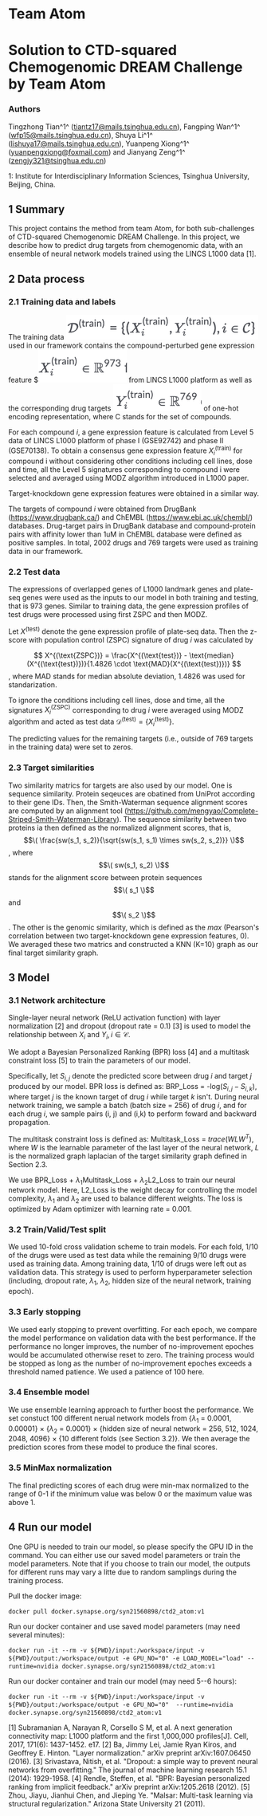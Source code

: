 # Team Atom

# Solution to CTD-squared Chemogenomic DREAM Challenge by Team Atom

### Authors
Tingzhong Tian^1^  (tiantz17@mails.tsinghua.edu.cn), Fangping Wan^1^ (wfp15@mails.tsinghua.edu.cn), Shuya Li^1^ (lishuya17@mails.tsinghua.edu.cn), Yuanpeng Xiong^1^ (yuanpengxiong@foxmail.com) and Jianyang Zeng^1^ (zengjy321@tsinghua.edu.cn)

1: Institute for Interdisciplinary Information Sciences, Tsinghua University, Beijing, China.

## 1 Summary

This project contains the method from team Atom, for both sub-challenges of CTD-squared Chemogenomic DREAM Challenge. In this project, we describe how to predict drug targets from chemogenomic data, with an ensemble of neural network models trained using the LINCS L1000 data [1].

## 2 Data process


### 2.1 Training data and labels

The training data ![](atom1.png) used in our framework contains the compound-perturbed gene expression feature $![](atom2.png) from LINCS L1000 platform as well as the corresponding drug targets ![](atom3.png) of one-hot encoding representation, where C stands for the set of compounds.

For each compound $i$, a gene expression feature is calculated from Level 5 data of LINCS L1000 platform of phase I (GSE92742) and phase II (GSE70138).
To obtain a consensus gene expression feature $X_i^{(\text{train})}$ for compound i without considering other conditions including cell lines, dose and time, all the Level 5 signatures corresponding to compound i were selected and averaged using MODZ algorithm introduced in L1000 paper.

Target-knockdown gene expression features were obtained in a similar way.

The targets of compound $i$ were obtained from DrugBank (https://www.drugbank.ca/) and ChEMBL (https://www.ebi.ac.uk/chembl/) databases. Drug-target pairs in DrugBank database and compound-protein pairs with affinity lower than 1uM in ChEMBL database were defined as positive samples. In total, 2002 drugs and 769 targets were used as training data in our framework.

### 2.2 Test data

The expressions of overlapped genes of L1000 landmark genes and plate-seq genes were used as the inputs to our model in both training and testing, that is 973 genes.
Similar to training data, the gene expression profiles of test drugs were processed using first ZSPC and then MODZ.

Let $X^{(\text{test})}$ denote the gene expression profile of plate-seq data.
Then the z-score with population control (ZSPC) signature of drug $i$ was calculated by

$$ X^{(\text{ZSPC})} = \frac{X^{(\text{test})} - \text{median}(X^{(\text{test})})}{1.4826 \cdot \text{MAD}(X^{(\text{test})})} $$,
where $\text{MAD}$ stands for median absolute deviation, $1.4826$ was used for standarization.

To ignore the conditions including cell lines, dose and time, all the signatures $X_i^{(\text{ZSPC})}$ corresponding to drug $i$ were averaged using MODZ algorithm and acted as test data $\mathcal{D}^{(\text{test})} = \{ X_i^{(\text{test})} \}$.

The predicting values for the remaining targets (i.e., outside of 769 targets in the training data) were set to zeros.


### 2.3 Target similarities
Two similarity matrics for targets are also used by our model. One is sequence similarity. Protein seqeuces are obatined from UniProt according to their gene IDs. Then, the Smith-Waterman sequence alignment scores are computed by an alignment tool (https://github.com/mengyao/Complete-Striped-Smith-Waterman-Library). The sequence similarity between two proteins ia then defined as the normalized alignment scores, that is, $$\( \frac{sw(s_1, s_2)}{\sqrt{sw(s_1, s_1) \times sw(s_2, s_2)}}  \)$$, where $$\( sw(s_1, s_2) \)$$ stands for the alignment score between protein sequences  $$\( s_1 \)$$ and  $$\( s_2 \)$$. The other is the genomic similarity, which is defined as the $max$ (Pearson's correlation between two target-knockdown gene expression features, 0). We averaged these two matrics and constructed a KNN (K=10) graph as our final target similarity graph.

## 3 Model
### 3.1 Network architecture
Single-layer neural network (ReLU activation function) with layer normalization [2] and dropout (dropout rate = 0.1) [3] is used to model the relationship between $X_i$ and $Y_i, i \in \mathcal{C}$.

We adopt a Bayesian Personalized Ranking (BPR) loss [4] and a multitask constraint loss [5] to train the parameters of our model.

Specifically, let $S_{i,j}$ denote the predicted score between drug $i$ and  target $j$ produced by our model.   BPR loss is defined as: BRP_Loss = -log($S_{i,j} - S_{i, k}$), where target $j$ is the known target of drug $i$ while target $k$ isn't. During neural network training, we sample a batch (batch size = 256) of drug $i$, and for each drug $i$, we sample pairs (i, j) and (i,k) to perform foward and backward propagation.

The multitask constraint loss is defined as: Multitask_Loss =  $trace(W L W^T)$, where $W$ is the learnable parameter of the last layer of the neural network, $L$ is the normalized graph laplacian of the target similarity graph defined in Section 2.3.

We use BPR_Loss + $\lambda_1$Multitask_Loss + $\lambda_2$L2_Loss to train our neural network model. Here, L2_Loss is the weight decay for controlling the model complexity, $\lambda_1$ and $\lambda_2$ are used to balance different weights. The loss is optimized by Adam optimizer with learning rate = 0.001.

### 3.2 Train/Valid/Test split

We used 10-fold cross validation scheme to train models. For each fold, 1/10 of the drugs were used as test data while the remaining 9/10 drugs were used as training data. Among training data, 1/10 of drugs were left out as validation data. This strategy is used to perform hyperparameter selection (including,  dropout rate, $\lambda_1$, $\lambda_2$, hidden size of the neural network, training epoch).

### 3.3 Early stopping

We used early stopping to prevent overfitting. For each epoch, we compare the model performance on validation data with the best performance. If the performance no longer improves, the number of no-improvement epoches would be accumulated otherwise reset to zero. The training process would be stopped as long as the number of no-improvement epoches exceeds a threshold named patience. We used a patience of 100 here.

### 3.4 Ensemble model

We use ensemble learning approach to further boost the performance. We set constuct 100 different nerual network models from \{$\lambda_1$ = 0.0001, 0.00001\} $\times$ \{$\lambda_2$ = 0.0001\} $\times$ {hidden size of neural network = 256, 512, 1024, 2048, 4096} $\times$ {10 different folds (see Section 3.2)}. We then average the prediction scores from these model to produce the final scores.

### 3.5 MinMax normalization
The final predicting scores of each drug were min-max normalized to the range of 0-1 if the minimum value was below 0 or the maximum value was above 1.


## 4 Run our model

One GPU is needed to train our model, so please specify the GPU ID in the command. You can either use our saved model parameters or train the model parameters. Note that if you choose to train our model, the outputs for different runs may vary a litte due to random samplings during the training process.

Pull the docker image:
```
docker pull docker.synapse.org/syn21560898/ctd2_atom:v1
```

Run our docker container and use saved model parameters (may need several minutes):
```
docker run -it --rm -v ${PWD}/input:/workspace/input -v ${PWD}/output:/workspace/output -e GPU_NO="0" -e LOAD_MODEL="load" --runtime=nvidia docker.synapse.org/syn21560898/ctd2_atom:v1
```

Run our docker container and train our model (may need 5--6 hours):
```
docker run -it --rm -v ${PWD}/input:/workspace/input -v ${PWD}/output:/workspace/output -e GPU_NO="0"  --runtime=nvidia  docker.synapse.org/syn21560898/ctd2_atom:v1
```

[1] Subramanian A, Narayan R, Corsello S M, et al. A next generation connectivity map: L1000 platform and the first 1,000,000 profiles[J]. Cell, 2017, 171(6): 1437-1452. e17.
[2] Ba, Jimmy Lei, Jamie Ryan Kiros, and Geoffrey E. Hinton. "Layer normalization." arXiv preprint arXiv:1607.06450 (2016).
[3] Srivastava, Nitish, et al. "Dropout: a simple way to prevent neural networks from overfitting." The journal of machine learning research 15.1 (2014): 1929-1958.
[4] Rendle, Steffen, et al. "BPR: Bayesian personalized ranking from implicit feedback." arXiv preprint arXiv:1205.2618 (2012).
[5] Zhou, Jiayu, Jianhui Chen, and Jieping Ye. "Malsar: Multi-task learning via structural regularization." Arizona State University 21 (2011).
